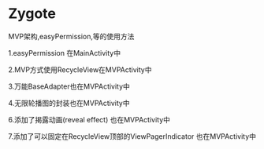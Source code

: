 # Zygote
MVP架构,easyPermission,等的使用方法


1.easyPermission 在MainActivity中



2.MVP方式使用RecycleView在MVPActivity中


3.万能BaseAdapter也在MVPActivity中

4.无限轮播图的封装也在MVPActivity中

6.添加了揭露动画(reveal effect) 也在MVPActivity中

7.添加了可以固定在RecycleView顶部的ViewPagerIndicator 也在MVPActivity中
